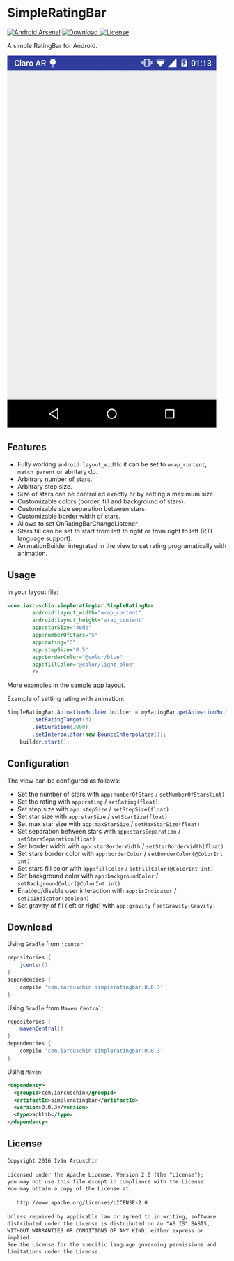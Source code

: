 SimpleRatingBar
====

[![Android Arsenal](https://img.shields.io/badge/Android%20Arsenal-%20SimpleRatingBar-green.svg?style=true)](https://android-arsenal.com/details/1/4027)
[![Download](https://api.bintray.com/packages/flyingpumba/maven/simpleratingbar/images/download.svg) ](https://bintray.com/flyingpumba/maven/simpleratingbar/_latestVersion)
[![License](https://img.shields.io/badge/License-Apache%202-blue.svg)](https://github.com/FlyingPumba/SimpleRatingBar/blob/master/LICENSE.txt)

A simple RatingBar for Android.

![](images/sample.gif)

Features
----
* Fully working `android:layout_width`: it can be set to `wrap_content`, `match_parent` or abritary dp.
* Arbitrary number of stars.
* Arbitrary step size.
* Size of stars can be controlled exactly or by setting a maximum size.
* Customizable colors (border, fill and background of stars).
* Customizable size separation between stars.
* Customizable border width of stars.
* Allows to set OnRatingBarChangeListener
* Stars fill can be set to start from left to right or from right to left (RTL language support).
* AnimationBuilder integrated in the view to set rating programatically with animation.

Usage
----

In your layout file:

```xml
<com.iarcuschin.simpleratingbar.SimpleRatingBar
        android:layout_width="wrap_content"
        android:layout_height="wrap_content"
        app:starSize="40dp"
        app:numberOfStars="5"
        app:rating="3"
        app:stepSize="0.5"
        app:borderColor="@color/blue"
        app:fillColor="@color/light_blue"
        />
```

More examples in the [sample app layout](https://github.com/FlyingPumba/SimpleRatingBar/blob/master/simpleratingbar-sample/src/main/res/layout/activity_main.xml).

Example of setting rating with animation:

```java
SimpleRatingBar.AnimationBuilder builder = myRatingBar.getAnimationBuilder()
        .setRatingTarget(3)
        .setDuration(2000)
        .setInterpolator(new BounceInterpolator());
    builder.start();
```


Configuration
----
The view can be configured as follows:

* Set the number of stars with `app:numberOfStars` / `setNumberOfStars(int)`
* Set the rating with `app:rating` / `setRating(float)`
* Set step size with `app:stepSize` / `setStepSize(float)`
* Set star size with `app:starSize` / `setStarSize(float)`
* Set max star size with `app:maxStarSize` / `setMaxStarSize(float)`
* Set separation between stars with `app:starsSeparation` / `setStarsSeparation(float)`
* Set border width with `app:starBorderWidth` / `setStarBorderWidth(float)`
* Set stars border color with `app:borderColor` / `setBorderColor(@ColorInt int)`
* Set stars fill color with `app:fillColor` / `setFillColor(@ColorInt int)`
* Set background color with `app:backgroundColor` / `setBackgroundColor(@ColorInt int)`
* Enabled/disable user interaction with `app:isIndicator` / `setIsIndicator(boolean)`
* Set gravity of fil (left or right) with `app:gravity` / `setGravity(Gravity)`

Download
----

Using `Gradle` from `jcenter`:

```groovy
repositories {
    jcenter()
}
dependencies {
    compile 'com.iarcuschin:simpleratingbar:0.0.3'
}
```

Using `Gradle` from `Maven Central`:

```groovy
repositories {
    mavenCentral()
}
dependencies {
    compile 'com.iarcuschin:simpleratingbar:0.0.3'
}
```

Using `Maven`:
```xml
<dependency>
  <groupId>com.iarcuschin</groupId>
  <artifactId>simpleratingbar</artifactId>
  <version>0.0.3</version>
  <type>apklib</type>
</dependency>
```

License
----
    Copyright 2016 Iván Arcuschin

    Licensed under the Apache License, Version 2.0 (the "License");
    you may not use this file except in compliance with the License.
    You may obtain a copy of the License at

       http://www.apache.org/licenses/LICENSE-2.0

    Unless required by applicable law or agreed to in writing, software
    distributed under the License is distributed on an "AS IS" BASIS,
    WITHOUT WARRANTIES OR CONDITIONS OF ANY KIND, either express or implied.
    See the License for the specific language governing permissions and
    limitations under the License.
